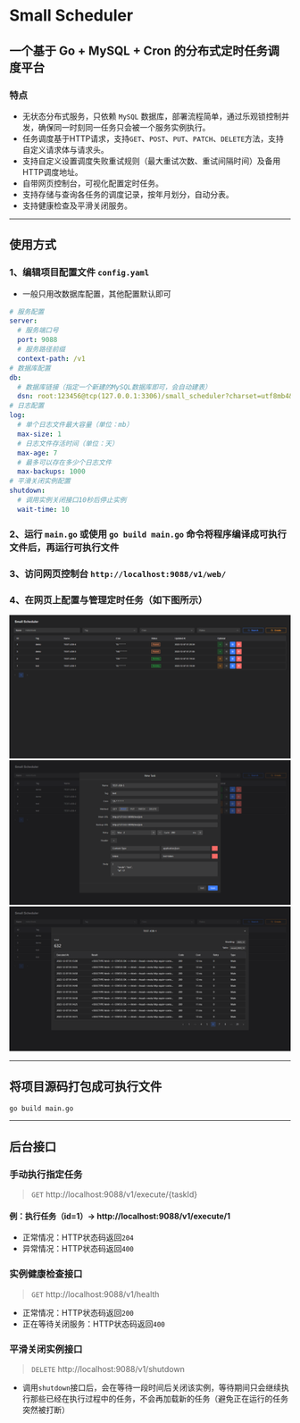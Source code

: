 # Small Scheduler

## 一个基于 Go + MySQL + Cron 的分布式定时任务调度平台

### 特点
* 无状态分布式服务，只依赖 `MySQL` 数据库，部署流程简单，通过乐观锁控制并发，确保同一时刻同一任务只会被一个服务实例执行。
* 任务调度基于HTTP请求，支持`GET`、`POST`、`PUT`、`PATCH`、`DELETE`方法，支持自定义请求体与请求头。
* 支持自定义设置调度失败重试规则（最大重试次数、重试间隔时间）及备用HTTP调度地址。
* 自带网页控制台，可视化配置定时任务。
* 支持存储与查询各任务的调度记录，按年月划分，自动分表。
* 支持健康检查及平滑关闭服务。

***

## 使用方式
### 1、编辑项目配置文件 `config.yaml`
* 一般只用改数据库配置，其他配置默认即可
```yaml
# 服务配置
server:
  # 服务端口号
  port: 9088
  # 服务路径前缀
  context-path: /v1
# 数据库配置
db:
  # 数据库链接（指定一个新建的MySQL数据库即可，会自动建表）
  dsn: root:123456@tcp(127.0.0.1:3306)/small_scheduler?charset=utf8mb4&parseTime=True&loc=Local
# 日志配置
log:
  # 单个日志文件最大容量（单位：mb）
  max-size: 1
  # 日志文件存活时间（单位：天）
  max-age: 7
  # 最多可以存在多少个日志文件
  max-backups: 1000
# 平滑关闭实例配置
shutdown:
  # 调用实例关闭接口10秒后停止实例
  wait-time: 10
```
### 2、运行 `main.go` 或使用 `go build main.go` 命令将程序编译成可执行文件后，再运行可执行文件
### 3、访问网页控制台 `http://localhost:9088/v1/web/`
### 4、在网页上配置与管理定时任务（如下图所示）

![index](./image/index.png)
![task](./image/task.png)
![record](./image/record.png)

***

## 将项目源码打包成可执行文件
```
go build main.go
```

***

## 后台接口

### 手动执行指定任务

> `GET` http://localhost:9088/v1/execute/{taskId}

#### 例：执行任务（id=1）-> http://localhost:9088/v1/execute/1

* 正常情况：HTTP状态码返回`204`
* 异常情况：HTTP状态码返回`400`

### 实例健康检查接口

> `GET` http://localhost:9088/v1/health

* 正常情况：HTTP状态码返回`200`
* 正在等待关闭服务：HTTP状态码返回`400`
 
### 平滑关闭实例接口

> `DELETE` http://localhost:9088/v1/shutdown

* 调用`shutdown`接口后，会在等待一段时间后关闭该实例，等待期间只会继续执行那些已经在执行过程中的任务，不会再加载新的任务（避免正在运行的任务突然被打断）